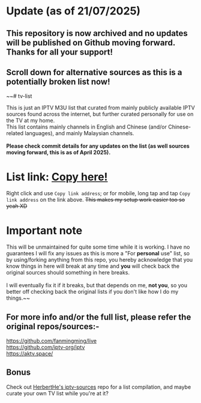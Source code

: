 # Update (as of 21/07/2025)
## This repository is now archived and no updates will be published on Github moving forward. Thanks for all your support!
## Scroll down for alternative sources as this is a potentially broken list now!

~~# tv-list

This is just an IPTV M3U list that curated from mainly publicly available IPTV sources found across the internet, but further curated personally for use on the TV at my home.<br>
This list contains mainly channels in English and Chinese (and/or Chinese-related languages), and mainly Malaysian channels.<br><br>
**Please check commit details for any updates on the list (as well sources moving forward, this is as of April 2025).**

# List link: [Copy here!](https://github.com/mistydotexe/tv-list/raw/refs/heads/main/plist.m3u)
Right click and use `Copy link address`; or for mobile, long tap and tap `Copy link address` on the link above.
~~This makes my setup work easier too so yeah XD~~

# Important note

This will be unmaintained for quite some time while it is working. I have no guarantees I will fix any issues as this is more a "For **personal** use" list, so by using/forking anything from this repo, you hereby acknowledge that you know things in here will break at any time and **you** will check back the original sources should something in here breaks.<br><br>
I will eventually fix it if it breaks, but that depends on me, **not you**, so you better off checking back the original lists if you don't like how I do my things.~~

## For more info and/or the full list, please refer the original repos/sources:-

https://github.com/fanmingming/live <br>
https://github.com/iptv-org/iptv <br>
https://aktv.space/

## Bonus

Check out [HerbertHe's iptv-sources](https://github.com/HerbertHe/iptv-sources) repo for a list compilation, and maybe curate your own TV list while you're at it?
